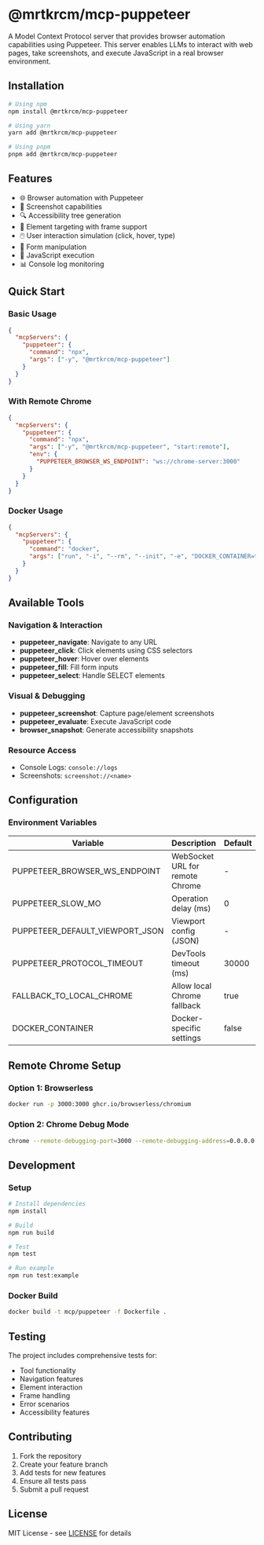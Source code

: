 # @mrtkrcm/mcp-puppeteer

A Model Context Protocol server that provides browser automation capabilities using Puppeteer. This server enables LLMs to interact with web pages, take screenshots, and execute JavaScript in a real browser environment.

## Installation

```bash
# Using npm
npm install @mrtkrcm/mcp-puppeteer

# Using yarn
yarn add @mrtkrcm/mcp-puppeteer

# Using pnpm
pnpm add @mrtkrcm/mcp-puppeteer
```

## Features

- 🌐 Browser automation with Puppeteer
- 📸 Screenshot capabilities
- 🔍 Accessibility tree generation
- 🎯 Element targeting with frame support
- 🖱️ User interaction simulation (click, hover, type)
- 📝 Form manipulation
- 🚀 JavaScript execution
- 📊 Console log monitoring

## Quick Start

### Basic Usage

```json
{
  "mcpServers": {
    "puppeteer": {
      "command": "npx",
      "args": ["-y", "@mrtkrcm/mcp-puppeteer"]
    }
  }
}
```

### With Remote Chrome

```json
{
  "mcpServers": {
    "puppeteer": {
      "command": "npx",
      "args": ["-y", "@mrtkrcm/mcp-puppeteer", "start:remote"],
      "env": {
        "PUPPETEER_BROWSER_WS_ENDPOINT": "ws://chrome-server:3000"
      }
    }
  }
}
```

### Docker Usage

```json
{
  "mcpServers": {
    "puppeteer": {
      "command": "docker",
      "args": ["run", "-i", "--rm", "--init", "-e", "DOCKER_CONTAINER=true", "mcp/puppeteer"]
    }
  }
}
```

## Available Tools

### Navigation & Interaction
- **puppeteer_navigate**: Navigate to any URL
- **puppeteer_click**: Click elements using CSS selectors
- **puppeteer_hover**: Hover over elements
- **puppeteer_fill**: Fill form inputs
- **puppeteer_select**: Handle SELECT elements

### Visual & Debugging
- **puppeteer_screenshot**: Capture page/element screenshots
- **puppeteer_evaluate**: Execute JavaScript code
- **browser_snapshot**: Generate accessibility snapshots

### Resource Access
- Console Logs: `console://logs`
- Screenshots: `screenshot://<name>`

## Configuration

### Environment Variables

| Variable | Description | Default |
|----------|-------------|---------|
| PUPPETEER_BROWSER_WS_ENDPOINT | WebSocket URL for remote Chrome | - |
| PUPPETEER_SLOW_MO | Operation delay (ms) | 0 |
| PUPPETEER_DEFAULT_VIEWPORT_JSON | Viewport config (JSON) | - |
| PUPPETEER_PROTOCOL_TIMEOUT | DevTools timeout (ms) | 30000 |
| FALLBACK_TO_LOCAL_CHROME | Allow local Chrome fallback | true |
| DOCKER_CONTAINER | Docker-specific settings | false |

## Remote Chrome Setup

### Option 1: Browserless
```bash
docker run -p 3000:3000 ghcr.io/browserless/chromium
```

### Option 2: Chrome Debug Mode
```bash
chrome --remote-debugging-port=3000 --remote-debugging-address=0.0.0.0
```

## Development

### Setup
```bash
# Install dependencies
npm install

# Build
npm run build

# Test
npm test

# Run example
npm run test:example
```

### Docker Build
```bash
docker build -t mcp/puppeteer -f Dockerfile .
```

## Testing

The project includes comprehensive tests for:
- Tool functionality
- Navigation features
- Element interaction
- Frame handling
- Error scenarios
- Accessibility features

## Contributing

1. Fork the repository
2. Create your feature branch
3. Add tests for new features
4. Ensure all tests pass
5. Submit a pull request

## License

MIT License - see [LICENSE](LICENSE) for details
